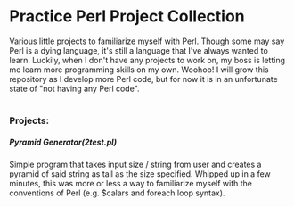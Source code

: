 # Practice Perl Project Collection
Various little projects to familiarize myself with Perl. 
Though some may say Perl is a dying language, it's still a language that I've always wanted to learn.
Luckily, when I don't have any projects to work on, my boss is letting me learn more programming skills on my own. Woohoo!
I will grow this repository as I develop more Perl code, but for now it is in an unfortunate state of "not having any Perl code".

#

<h3>Projects:</h3>
<h5>Pyramid Generator(2test.pl)</h5>
Simple program that takes input size / string from user and creates a pyramid of said string as tall as the size specified.
Whipped up in a few minutes, this was more or less a way to familiarize myself with the conventions of Perl (e.g. $calars and foreach loop syntax).
